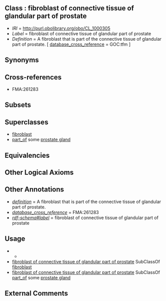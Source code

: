 
## Class : fibroblast of connective tissue of glandular part of prostate

 * *IRI* = http://purl.obolibrary.org/obo/CL_1000305
 * *Label* = fibroblast of connective tissue of glandular part of prostate
 * *Definition* = A fibroblast that is part of the connective tissue of glandular part of prostate. [ [database_cross_reference](../../ef/oboInOwl#hasDbXref.md) = GOC:tfm ]

## Synonyms


## Cross-references

 * FMA:261283

## Subsets


## Superclasses

 * [fibroblast](../../CL/57/CL_0000057.md)
 * [part_of](../../BFO/50/BFO_0000050.md) some [prostate gland](../../UBERON/67/UBERON_0002367.md)

## Equivalencies


## Other Logical Axioms


## Other Annotations

 * *[definition](../../IAO/15/IAO_0000115.md)* = A fibroblast that is part of the connective tissue of glandular part of prostate.
 * *[database_cross_reference](../../ef/oboInOwl#hasDbXref.md)* = FMA:261283
 * *[rdf-schema#label](../../el/rdf-schema#label.md)* = fibroblast of connective tissue of glandular part of prostate

## Usage

 * -
 * [fibroblast of connective tissue of glandular part of prostate](../../CL/05/CL_1000305.md) SubClassOf [fibroblast](../../CL/57/CL_0000057.md)
 * [fibroblast of connective tissue of glandular part of prostate](../../CL/05/CL_1000305.md) SubClassOf [part_of](../../BFO/50/BFO_0000050.md) some [prostate gland](../../UBERON/67/UBERON_0002367.md)

## External Comments

